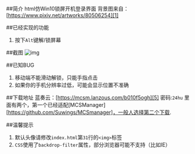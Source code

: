 ##简介
html仿Win10锁屏开机登录界面
背景图来自：[https://www.pixiv.net/artworks/80506254][1]

##已经实现的功能
 1. 按下`Alt`键解/锁屏幕

##截图
![img][4]

##已知BUG
 1. 移动端不能滑动解锁，只能手指点击
 2. 如果你的手机分辨率过低，可能会显示位置不准确

##下载地址
蓝奏云：[https://mcsm.lanzous.com/b010f5ogh][5] 密码:`24hu`
里面有两个，第一个已经适配[MCSManager][https://github.com/Suwings/MCSmanager]，一般人选择第二个下载.

##温馨提示
 1. 默认头像请修改`index.html`第`31`行的`<img>`标签
 2. `CSS`使用了`backdrop-filter`属性，部分浏览器可能不支持（比如IE）

  [1]: https://www.pixiv.net/artworks/80506254
  [4]: https://imgs.lovpass.cn/img/2021/05/02/427cb79b4596720210502.jpg
  [5]: https://mcsm.lanzous.com/b010f5ogh